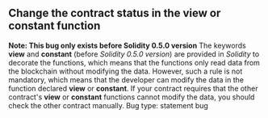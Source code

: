 ## Change the contract status in the view or constant function
**Note: This bug only exists before Solidity 0.5.0 version**
The keywords **view** and **constant** (before *Solidity 0.5.0 version*) are provided in *Solidity* to decorate the functions, which means that the functions only read data from the blockchain without modifying the data. However, such a rule is not mandatory, which means that the developer can modify the data in the function declared **view** or **constant**. If your contract requires that the other contract's **view** or **constant** functions cannot modify the data, you should check the other contract manually.
Bug type: statement bug